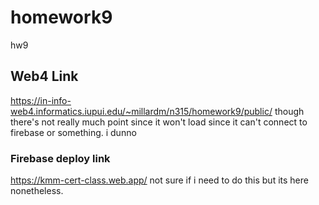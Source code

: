 # homework9

hw9

## Web4 Link

https://in-info-web4.informatics.iupui.edu/~millardm/n315/homework9/public/
though there's not really much point since it won't load since it can't connect to firebase or something. i dunno

### Firebase deploy link

https://kmm-cert-class.web.app/
not sure if i need to do this but its here nonetheless.
